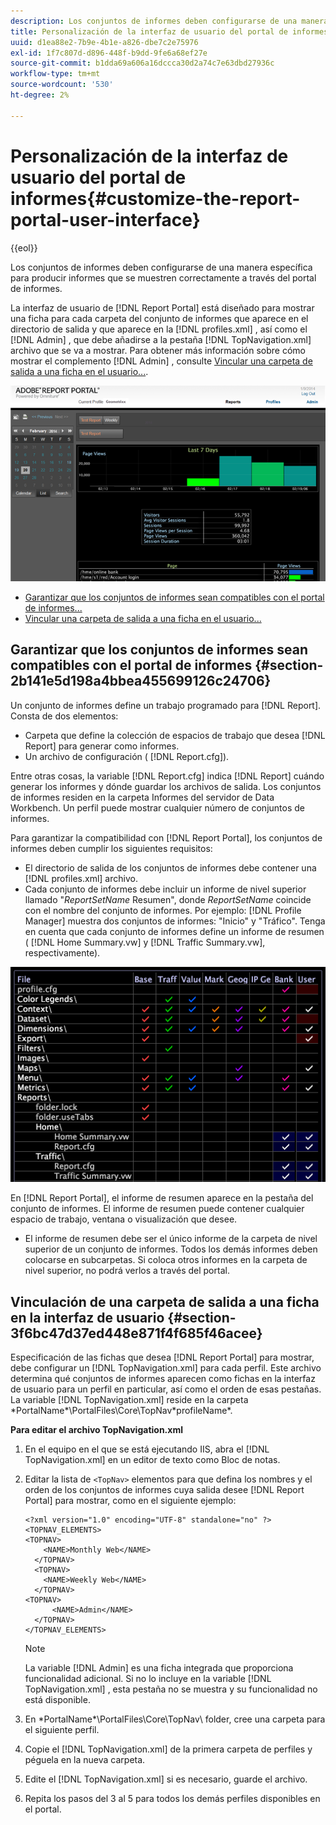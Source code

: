 ```yaml
---
description: Los conjuntos de informes deben configurarse de una manera específica para producir informes que se muestren correctamente a través del portal de informes.
title: Personalización de la interfaz de usuario del portal de informes
uuid: d1ea88e2-7b9e-4b1e-a826-dbe7c2e75976
exl-id: 1f7c807d-d896-448f-b9dd-9fe6a68ef27e
source-git-commit: b1dda69a606a16dccca30d2a74c7e63dbd27936c
workflow-type: tm+mt
source-wordcount: '530'
ht-degree: 2%

---
```


# Personalización de la interfaz de usuario del portal de informes{#customize-the-report-portal-user-interface}

{{eol}}

Los conjuntos de informes deben configurarse de una manera específica para producir informes que se muestren correctamente a través del portal de informes.

La interfaz de usuario de [!DNL Report Portal] está diseñado para mostrar una ficha para cada carpeta del conjunto de informes que aparece en el directorio de salida y que aparece en la [!DNL profiles.xml] , así como el [!DNL Admin] , que debe añadirse a la pestaña [!DNL TopNavigation.xml] archivo que se va a mostrar. Para obtener más información sobre cómo mostrar el complemento [!DNL Admin] , consulte [Vincular una carpeta de salida a una ficha en el usuario...](../../../home/c-rpt-oview/c-install-rpt-port/c-rpt-port-user-inter.md#section-3f6bc47d37ed448e871f4f685f46acee).

![](assets/report_portal_home.png)

* [Garantizar que los conjuntos de informes sean compatibles con el portal de informes...](../../../home/c-rpt-oview/c-install-rpt-port/c-rpt-port-user-inter.md#section-2b141e5d198a4bbea455699126c24706)
* [Vincular una carpeta de salida a una ficha en el usuario...](../../../home/c-rpt-oview/c-install-rpt-port/c-rpt-port-user-inter.md#section-3f6bc47d37ed448e871f4f685f46acee)

## Garantizar que los conjuntos de informes sean compatibles con el portal de informes {#section-2b141e5d198a4bbea455699126c24706}

Un conjunto de informes define un trabajo programado para [!DNL Report]. Consta de dos elementos:

* Carpeta que define la colección de espacios de trabajo que desea [!DNL Report] para generar como informes.
* Un archivo de configuración ( [!DNL Report.cfg]).

Entre otras cosas, la variable [!DNL Report.cfg] indica [!DNL Report] cuándo generar los informes y dónde guardar los archivos de salida. Los conjuntos de informes residen en la carpeta Informes del servidor de Data Workbench. Un perfil puede mostrar cualquier número de conjuntos de informes.

Para garantizar la compatibilidad con [!DNL Report Portal], los conjuntos de informes deben cumplir los siguientes requisitos:

* El directorio de salida de los conjuntos de informes debe contener una [!DNL profiles.xml] archivo.
* Cada conjunto de informes debe incluir un informe de nivel superior llamado &quot;*ReportSetName* Resumen&quot;, donde *ReportSetName* coincide con el nombre del conjunto de informes. Por ejemplo: [!DNL Profile Manager] muestra dos conjuntos de informes: &quot;Inicio&quot; y &quot;Tráfico&quot;. Tenga en cuenta que cada conjunto de informes define un informe de resumen ( [!DNL Home Summary.vw] y [!DNL Traffic Summary.vw], respectivamente).

![](assets/rptPort_scrn_RptSets.png)

En [!DNL Report Portal], el informe de resumen aparece en la pestaña del conjunto de informes. El informe de resumen puede contener cualquier espacio de trabajo, ventana o visualización que desee.

* El informe de resumen debe ser el único informe de la carpeta de nivel superior de un conjunto de informes. Todos los demás informes deben colocarse en subcarpetas. Si coloca otros informes en la carpeta de nivel superior, no podrá verlos a través del portal.

## Vinculación de una carpeta de salida a una ficha en la interfaz de usuario {#section-3f6bc47d37ed448e871f4f685f46acee}

Especificación de las fichas que desea [!DNL Report Portal] para mostrar, debe configurar un [!DNL TopNavigation.xml] para cada perfil. Este archivo determina qué conjuntos de informes aparecen como fichas en la interfaz de usuario para un perfil en particular, así como el orden de esas pestañas. La variable [!DNL TopNavigation.xml] reside en la carpeta \*PortalName*\PortalFiles\Core\TopNav\*profileName*.

**Para editar el archivo TopNavigation.xml**

1. En el equipo en el que se está ejecutando IIS, abra el [!DNL TopNavigation.xml] en un editor de texto como Bloc de notas.
1. Editar la lista de `<TopNav>` elementos para que defina los nombres y el orden de los conjuntos de informes cuya salida desee [!DNL Report Portal] para mostrar, como en el siguiente ejemplo:

   ```
   <?xml version="1.0" encoding="UTF-8" standalone="no" ?>
   <TOPNAV_ELEMENTS>
   <TOPNAV>
       <NAME>Monthly Web</NAME>
     </TOPNAV>
     <TOPNAV>
       <NAME>Weekly Web</NAME>
     </TOPNAV>
   <TOPNAV> 
         <NAME>Admin</NAME> 
     </TOPNAV>
   </TOPNAV_ELEMENTS>
   ```

   >[!NOTE]
   >
   >La variable [!DNL Admin] es una ficha integrada que proporciona funcionalidad adicional. Si no lo incluye en la variable [!DNL TopNavigation.xml] , esta pestaña no se muestra y su funcionalidad no está disponible.

1. En \*PortalName*\PortalFiles\Core\TopNav\ folder, cree una carpeta para el siguiente perfil.
1. Copie el [!DNL TopNavigation.xml] de la primera carpeta de perfiles y péguela en la nueva carpeta.
1. Edite el [!DNL TopNavigation.xml] si es necesario, guarde el archivo.
1. Repita los pasos del 3 al 5 para todos los demás perfiles disponibles en el portal.
